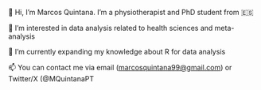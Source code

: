 👋 Hi, I’m Marcos Quintana. I’m a physiotherapist and PhD student from 🇪🇸

👀 I’m interested in data analysis related to health sciences and meta-analysis

🌱 I’m currently expanding my knowledge about R for data analysis

📫 You can contact me via email (marcosquintana99@gmail.com) or Twitter/X (@MQuintanaPT
<!---
MarcosQuintanaPT/MarcosQuintanaPT is a ✨ special ✨ repository because its `README.md` (this file) appears on your GitHub profile.
You can click the Preview link to take a look at your changes.
---
